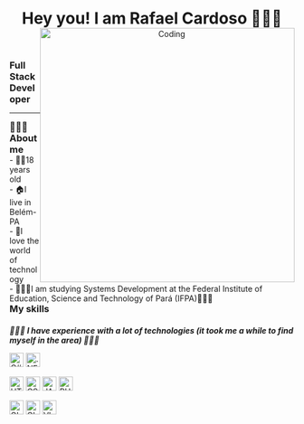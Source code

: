 <style>
    *{
        margin: 0 auto;
    }
</style>
<header>
  <p align="left">
<h1 align ="center">Hey you! I am Rafael Cardoso 🧑🏻‍💻</h1>
<img alt="Coding" src="https://www.kodarbr.com/Rafael/perfil/download20210406225913.png" align="right" height="450" align="right"/>
</header>
<main>
<h3> Full Stack Developer</h3>
<hr>
  <h3 style="margin: 0 auto;">👨🏻‍🔧About me </h3>
<p style="margin: 0 auto;">- 🧑🏻18 years old</p>
<p style="margin: 0 auto;">- 🏠I live in Belém-PA</p>
<p style="margin: 0 auto;">- 🖤I love the world of technology</p>
<p style="margin: 0 auto;">- 👨🏻‍🎓I am studying Systems Development at the Federal Institute of Education, Science and Technology of Pará (IFPA)👨🏻‍🎓</p>
<h3 style="margin: 0 auto;">My skills</h3>
<h5>👨🏻‍💻 I have experience with a lot of technologies (it took me a while to find myself in the area) 👨🏻‍💻</h5>
<p align="left">
   <img src="https://img.shields.io/badge/C%23-239120?style=for-the-badge&logo=c-sharp&logoColor=white" alt="C#" height="25">
   <img src="https://img.shields.io/badge/.NET-5C2D91?style=for-the-badge&logo=.net&logoColor=white" alt=".NET" height="25">
<p align="left">
    <img src="https://img.shields.io/badge/html-FC490B?&style=for-the-badge&logo=html5&logoColor=white" alt="HTML" height="25">
    <img src="https://img.shields.io/badge/css-264DE4?style=for-the-badge&logo=css3&logoColor=white"alt="CSS" height="25">
    <img src="https://img.shields.io/badge/javascript-F7DF1E.svg?&style=for-the-badge&logo=javascript&logoColor=white" alt="JAVASCRIPT" height="25">
    <img src="https://img.shields.io/badge/PHP-777BB4?style=for-the-badge&logo=php&logoColor=white" alt="PHP" height="25">
    <p align="left">
        <img src="https://img.shields.io/badge/git-F05033?style=for-the-badge&logo=git&logoColor=white" alt="GIT" height="25">
        <img src="https://img.shields.io/badge/github-171516?style=for-the-badge&logo=github&logoColor=white" alt="GITHUB" height="25">
        <img src="https://img.shields.io/badge/VS%20Code-007ACC.svg?&style=for-the-badge&logo=visual-studio-code&logoColor=white"  alt="VISUAL STUDIO" height="25">
</main>

